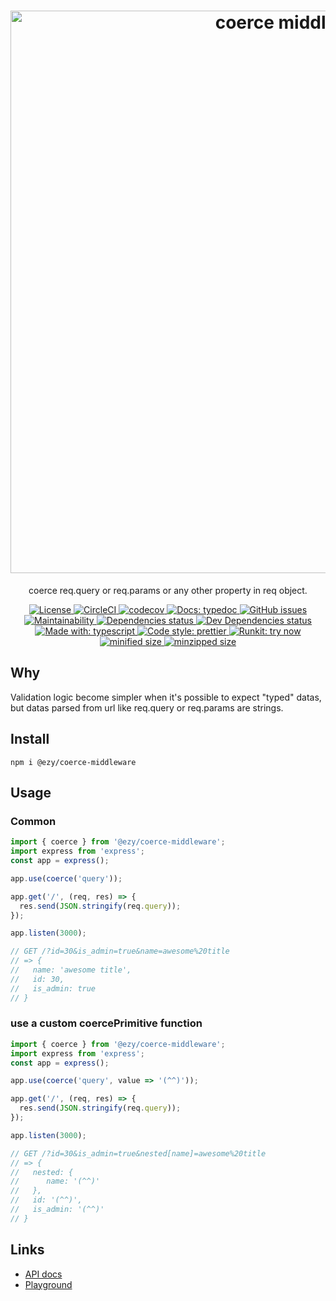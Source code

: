 <h1 align="center">
  <img src="https://fakeimg.pl/900x300/ffffff/333333/?text=coerce+middleware&font=museo" alt="coerce middleware" width="900px" />
</h1>

<p align="center">coerce req.query or req.params or any other property in req object.</p>

<p align="center">
<a href="https://opensource.org/licenses">
  <img src="https://img.shields.io/github/license/ezylean/coerce-middleware.svg" alt="License" />
</a>
<a href="https://circleci.com/gh/ezylean/coerce-middleware/tree/master">
  <img src="https://circleci.com/gh/ezylean/coerce-middleware/tree/master.svg?style=shield" alt="CircleCI" />
</a>
<a href="https://codecov.io/gh/ezylean/coerce-middleware">
  <img src="https://codecov.io/gh/ezylean/coerce-middleware/branch/master/graph/badge.svg" alt="codecov" />
</a>
<a href="https://ezylean.github.io/coerce-middleware">
  <img src="https://img.shields.io/badge/docs-typedoc-%239B55FC.svg" alt="Docs: typedoc" />
</a>
<a href="https://github.com/ezylean/coerce-middleware/issues">
  <img src="https://img.shields.io/github/issues-raw/ezylean/coerce-middleware.svg" alt="GitHub issues" />
</a>
<a href="https://codeclimate.com/github/ezylean/coerce-middleware/maintainability" >
  <img src="https://img.shields.io/codeclimate/maintainability-percentage/ezylean/coerce-middleware.svg" alt="Maintainability" />
</a>
<a href="https://david-dm.org/ezylean/coerce-middleware">
  <img src="https://david-dm.org/ezylean/coerce-middleware.svg" alt="Dependencies status" />
</a>
<a href="https://david-dm.org/ezylean/coerce-middleware?type=dev">
  <img src="https://david-dm.org/ezylean/coerce-middleware/dev-status.svg" alt="Dev Dependencies status" />
</a>
<a href="https://github.com/Microsoft/TypeScript">
  <img src="https://img.shields.io/badge/made%20with-typescript-%234B9DD5.svg" alt="Made with: typescript" />
</a>
<a href="https://github.com/prettier/prettier">
  <img src="https://img.shields.io/badge/code%20style-prettier-ff69b4.svg" alt="Code style: prettier" />
</a>
<a href="https://npm.runkit.com/@ezy/coerce-middleware">
  <img src="https://img.shields.io/badge/runkit-try%20now-%236967CA.svg" alt="Runkit: try now" />
</a>
<a href="https://bundlephobia.com/result?p=@ezy/coerce-middleware">
  <img src="https://img.shields.io/bundlephobia/min/@ezy/coerce-middleware.svg" alt="minified size" />
</a>
<a href="https://bundlephobia.com/result?p=@ezy/coerce-middleware">
  <img src="https://img.shields.io/bundlephobia/minzip/@ezy/coerce-middleware.svg" alt="minzipped size" />
</a>
</p>

## Why

Validation logic become simpler when it's possible to expect "typed" datas, but datas parsed from url like req.query or req.params are strings.

## Install

```shell
npm i @ezy/coerce-middleware
```

## Usage

### Common

```js
import { coerce } from '@ezy/coerce-middleware';
import express from 'express';
const app = express();

app.use(coerce('query'));

app.get('/', (req, res) => {
  res.send(JSON.stringify(req.query));
});

app.listen(3000);

// GET /?id=30&is_admin=true&name=awesome%20title
// => {
//   name: 'awesome title',
//   id: 30,
//   is_admin: true
// }
```

### use a custom coercePrimitive function

```js
import { coerce } from '@ezy/coerce-middleware';
import express from 'express';
const app = express();

app.use(coerce('query', value => '(^^)'));

app.get('/', (req, res) => {
  res.send(JSON.stringify(req.query));
});

app.listen(3000);

// GET /?id=30&is_admin=true&nested[name]=awesome%20title
// => {
//   nested: {
//      name: '(^^)'
//   },
//   id: '(^^)',
//   is_admin: '(^^)'
// }
```

## Links

- [API docs](https://ezylean.github.io/coerce-middleware)
- [Playground](https://npm.runkit.com/@ezy/coerce-middleware)
